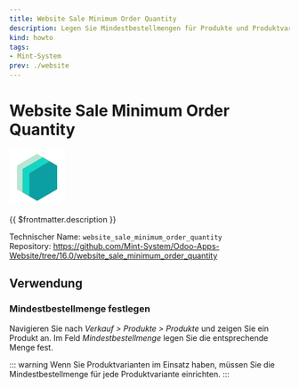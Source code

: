 ```yaml
---
title: Website Sale Minimum Order Quantity
description: Legen Sie Mindestbestellmengen für Produkte und Produktvarianten fest.
kind: howto
tags:
- Mint-System
prev: ./website
---
```


# Website Sale Minimum Order Quantity
![icon_oms_box](attachments/icons_odoo_mint_system.png)

{{ $frontmatter.description }}

Technischer Name: `website_sale_minimum_order_quantity`\
Repository: <https://github.com/Mint-System/Odoo-Apps-Website/tree/16.0/website_sale_minimum_order_quantity>

## Verwendung

### Mindestbestellmenge festlegen

Navigieren Sie nach *Verkauf > Produkte > Produkte* und zeigen Sie ein Produkt an. Im Feld *Mindestbestellmenge* legen Sie die entsprechende Menge fest.

::: warning
Wenn Sie Produktvarianten im Einsatz haben, müssen Sie die Mindestbestellmenge für jede Produktvariante einrichten.
:::
